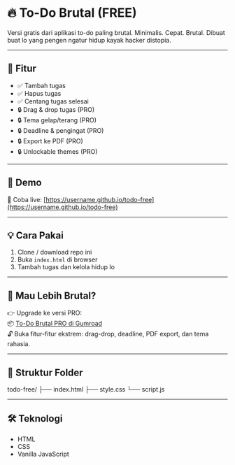 # 🔥 To-Do Brutal (FREE)

Versi gratis dari aplikasi to-do paling brutal. Minimalis. Cepat. Brutal. Dibuat buat lo yang pengen ngatur hidup kayak hacker distopia.

---

## 🧠 Fitur

- ✅ Tambah tugas
- ✅ Hapus tugas
- ✅ Centang tugas selesai
- 🔒 Drag & drop tugas (PRO)
- 🔒 Tema gelap/terang (PRO)
- 🔒 Deadline & pengingat (PRO)
- 🔒 Export ke PDF (PRO)
- 🔒 Unlockable themes (PRO)

---

## 🚀 Demo

📲 Coba live: [https://username.github.io/todo-free](https://username.github.io/todo-free)

---

## 💡 Cara Pakai

1. Clone / download repo ini
2. Buka `index.html` di browser
3. Tambah tugas dan kelola hidup lo

---

## 🧨 Mau Lebih Brutal?

👉 Upgrade ke versi PRO:  
📦 [To-Do Brutal PRO di Gumroad](https://gumroad.com/l/todopro)  
🔓 Buka fitur-fitur ekstrem: drag-drop, deadline, PDF export, dan tema rahasia.

---

## 📂 Struktur Folder

todo-free/
├── index.html
├── style.css
└── script.js


---

## 🛠️ Teknologi

- HTML
- CSS
- Vanilla JavaScript
